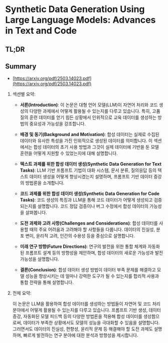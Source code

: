 # Synthetic Data Generation Using Large Language Models: Advances in Text and Code
## TL;DR
## Summary
- [https://arxiv.org/pdf/2503.14023.pdf](https://arxiv.org/pdf/2503.14023.pdf)

1. 섹션별 요약:

   - **서론(Introduction)**:
     이 논문은 대형 언어 모델(LLM)이 자연어 처리와 코드 생성의 다양한 과제에서 어떻게 활용될 수 있는지를 다루고 있습니다. 특히, 고품질의 훈련 데이터를 얻기 힘든 상황에서 인위적으로 교육 데이터를 생성하는 방법의 중요성과 가능성을 강조합니다.

   - **배경 및 동기(Background and Motivation)**:
     합성 데이터는 실제로 수집된 데이터와 유사한 특성을 가진 인위적으로 생성된 데이터를 의미합니다. 이 섹션에서는 합성 데이터의 초기 사용 방법과 그것이 실제 데이터에 기반을 둔 모델 훈련을 어떻게 지원할 수 있었는지에 대해 설명합니다.

   - **텍스트 과제를 위한 합성 데이터 생성(Synthetic Data Generation for Text Tasks)**:
     LLM 기반 프롬프트 기법이 대화 시스템, 문서 분류, 질의응답 등의 텍스트 데이터 생성을 어떻게 향상시켰는지 설명하며, 프롬프트 기반 데이터 증강의 방법론을 소개합니다.

   - **코드 과제를 위한 합성 데이터 생성(Synthetic Data Generation for Code Tasks)**:
     코드 생성의 특징과 LLM을 통해 코드 데이터가 어떻게 생성되고 검증되는지를 설명합니다. 코드 정답 검증이나 버그 수정에서 합성 데이터의 가능성을 살펴봅니다.

   - **도전 과제와 고려 사항(Challenges and Considerations)**:
     합성 데이터를 사용할 때의 주요 어려움과 고려해야 할 사항들을 다룹니다. 데이터의 진실성, 분포 변이, 윤리적 고려, 인간의 수용성 등을 중심으로 설명합니다.

   - **미래 연구 방향(Future Directions)**:
     연구의 발전을 위한 통합 체계와 자동화된 프롬프트 설계 등의 방향성을 제안하며, 합성 데이터의 새로운 가능성과 발전 가능성을 설명합니다.

   - **결론(Conclusion)**:
     합성 데이터 생성 방법이 데이터 부족 문제를 해결하고 모델 성능을 향상시키는 데 얼마나 강력한 도구가 될 수 있는지를 합리적 사용과 통합 전략을 통해 설명합니다.

2. 전체 요약:

   이 논문은 LLM을 활용하여 합성 데이터를 생성하는 방법들이 자연어 및 코드 처리 분야에서 어떻게 활용될 수 있는지를 다루고 있습니다. 프롬프트 기반 생성, 데이터 증강, 자동화된 모델 피드백 등의 다양한 방법론을 적용해 합성 데이터를 생성함으로써, 데이터가 부족한 상황에서도 모델의 성능을 극대화할 수 있음을 설명합니다. 그러면서도 데이터의 진실성, 편향성, 윤리적 문제 등 해결해야 할 도전 과제도 설명하며, 빠르게 발전하는 연구 분야에 대한 분석과 방향성을 제시합니다.